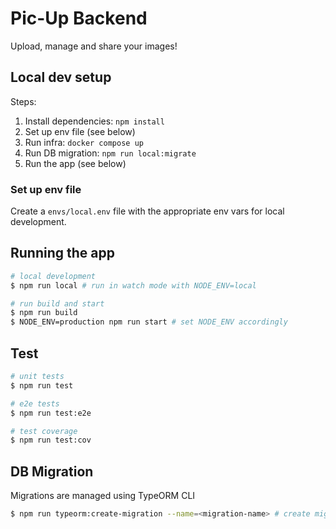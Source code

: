 # Pic-Up Backend

Upload, manage and share your images!

## Local dev setup

Steps:

1. Install dependencies: `npm install`
2. Set up env file (see below)
3. Run infra: `docker compose up`
4. Run DB migration: `npm run local:migrate`
5. Run the app (see below)

### Set up env file

Create a `envs/local.env` file with the appropriate env vars for local development.

## Running the app

```bash
# local development
$ npm run local # run in watch mode with NODE_ENV=local

# run build and start
$ npm run build
$ NODE_ENV=production npm run start # set NODE_ENV accordingly
```

## Test

```bash
# unit tests
$ npm run test

# e2e tests
$ npm run test:e2e

# test coverage
$ npm run test:cov
```

## DB Migration

Migrations are managed using TypeORM CLI

```bash
$ npm run typeorm:create-migration --name=<migration-name> # create migration
```
